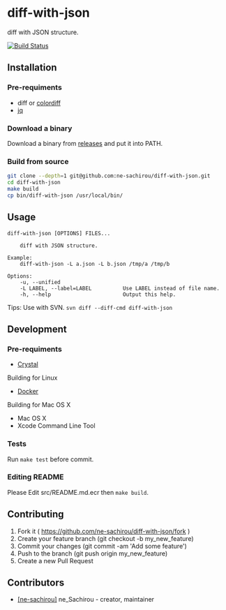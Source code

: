 diff-with-json
==
diff with JSON structure.

[![Build Status](https://travis-ci.org/ne-sachirou/diff-with-json.svg?branch=master)](https://travis-ci.org/ne-sachirou/diff-with-json)

Installation
--
### Pre-requiments
- diff or [colordiff](http://www.colordiff.org/)
- [jq](https://stedolan.github.io/jq/)

### Download a binary
Download a binary from [releases](https://github.com/ne-sachirou/diff-with-json/releases) and put it into PATH.

### Build from source
```sh
git clone --depth=1 git@github.com:ne-sachirou/diff-with-json.git
cd diff-with-json
make build
cp bin/diff-with-json /usr/local/bin/
```

Usage
--
```
diff-with-json [OPTIONS] FILES...

	diff with JSON structure.

Example:
	diff-with-json -L a.json -L b.json /tmp/a /tmp/b

Options:
    -u, --unified                    
    -L LABEL, --label=LABEL          Use LABEL instead of file name.
    -h, --help                       Output this help.
```

Tips: Use with SVN. `svn diff --diff-cmd diff-with-json`

Development
--
### Pre-requiments
- [Crystal](https://crystal-lang.org/)

Building for Linux

- [Docker](https://www.docker.com/)

Building for Mac OS X

- Mac OS X
- Xcode Command Line Tool

### Tests
Run `make test` before commit.

### Editing README
Please Edit src/README.md.ecr then `make build`.

Contributing
--
1. Fork it ( https://github.com/ne-sachirou/diff-with-json/fork )
2. Create your feature branch (git checkout -b my_new_feature)
3. Commit your changes (git commit -am 'Add some feature')
4. Push to the branch (git push origin my_new_feature)
5. Create a new Pull Request

Contributors
--
- [[ne-sachirou]](https://github.com/ne-sachirou) ne_Sachirou - creator, maintainer
